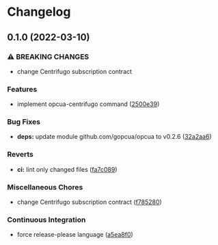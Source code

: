 # Changelog

## 0.1.0 (2022-03-10)


### ⚠ BREAKING CHANGES

* change Centrifugo subscription contract

### Features

* implement opcua-centrifugo command ([2500e39](https://github.com/cailloumajor/opcua-centrifugo/commit/2500e3947357217d7e804ffc431b8ceb8f9354e5))


### Bug Fixes

* **deps:** update module github.com/gopcua/opcua to v0.2.6 ([32a2aa6](https://github.com/cailloumajor/opcua-centrifugo/commit/32a2aa6c309caf0d09389ddb17c29e3f9962ead7))


### Reverts

* **ci:** lint only changed files ([fa7c089](https://github.com/cailloumajor/opcua-centrifugo/commit/fa7c089af071a30ce58cb88ca83f472c5e5b19c0))


### Miscellaneous Chores

* change Centrifugo subscription contract ([f785280](https://github.com/cailloumajor/opcua-centrifugo/commit/f785280b9746a1b64b896d9a9721d8adfbf16c8a))


### Continuous Integration

* force release-please language ([a5ea8f0](https://github.com/cailloumajor/opcua-centrifugo/commit/a5ea8f057c4c63fb27b1fcd2f85428d8a40800b3))
